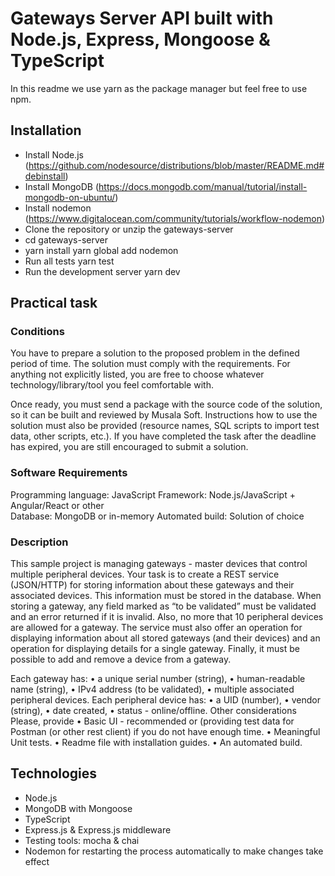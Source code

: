 # Gateways Server API built with Node.js, Express, Mongoose & TypeScript

In this readme we use yarn as the package manager but feel free to use npm.

## Installation

- Install Node.js (https://github.com/nodesource/distributions/blob/master/README.md#debinstall)
- Install MongoDB (https://docs.mongodb.com/manual/tutorial/install-mongodb-on-ubuntu/)
- Install nodemon (https://www.digitalocean.com/community/tutorials/workflow-nodemon)
- Clone the repository or unzip the gateways-server
- cd gateways-server
- yarn install
  yarn global add nodemon
- Run all tests
  yarn test
- Run the development server
  yarn dev

## Practical task

### Conditions

You have to prepare a solution to the proposed problem in the defined period of time. The solution must comply with the requirements. For anything not explicitly listed, you are free to choose whatever technology/library/tool you feel comfortable with.

Once ready, you must send a package with the source code of the solution, so it can be built and reviewed by Musala Soft. Instructions how to use the solution must also be provided (resource names, SQL scripts to import test data, other scripts, etc.).
If you have completed the task after the deadline has expired, you are still encouraged to submit a solution.

### Software Requirements

Programming language: JavaScript
Framework: Node.js/JavaScript + Angular/React or other  
Database: MongoDB or in-memory
Automated build: Solution of choice

### Description

This sample project is managing gateways - master devices that control multiple peripheral devices.
Your task is to create a REST service (JSON/HTTP) for storing information about these gateways and their associated devices. This information must be stored in the database.
When storing a gateway, any field marked as “to be validated” must be validated and an error returned if it is invalid. Also, no more that 10 peripheral devices are allowed for a gateway.
The service must also offer an operation for displaying information about all stored gateways (and their devices) and an operation for displaying details for a single gateway. Finally, it must be possible to add and remove a device from a gateway.

Each gateway has:
• a unique serial number (string),
• human-readable name (string),
• IPv4 address (to be validated),
• multiple associated peripheral devices.
Each peripheral device has:
• a UID (number),
• vendor (string),
• date created,
• status - online/offline.
Other considerations
Please, provide
• Basic UI - recommended or (providing test data for Postman (or other rest client) if you do not have enough time.
• Meaningful Unit tests.
• Readme file with installation guides.
• An automated build.

## Technologies

- Node.js
- MongoDB with Mongoose
- TypeScript
- Express.js & Express.js middleware
- Testing tools: mocha & chai
- Nodemon for restarting the process automatically to make changes take effect
